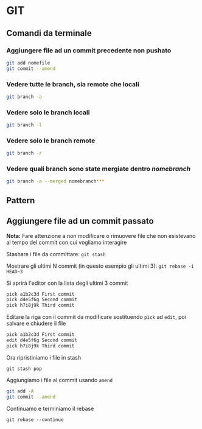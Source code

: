# GIT

## Comandi da terminale

### Aggiungere file ad un commit precedente non pushato

```BASH
git add nomefile
git commit --amend
```

### Vedere tutte le branch, sia remote che locali

```BASH
git branch -a
```

### Vedere solo le branch locali

```BASH
git branch -l
```

### Vedere solo le branch remote

```BASH
git branch -r
```

### Vedere quali branch sono state mergiate dentro *nomebranch*

```BASH
git branch -a --merged nomebranch***
```

## Pattern

## Aggiungere file ad un commit passato

**Nota:** Fare attenzione a non modificare o rimuovere file che non esistevano al tempo del commit con cui vogliamo interagire

Stashare i file da committare:
`git stash`

Mostrare gli ultimi N commit (in questo esempio gli ultimi 3):
`git rebase -i HEAD~3`

Si aprirà l'editor con la lista degli ultimi 3 commit

```bash
pick a1b2c3d First commit
pick d4e5f6g Second commit
pick h7i8j9k Third commit
```

Editare la riga con il commit da modificare sostituendo `pick` ad `edit`, poi salvare e chiudere il file

```bash
pick a1b2c3d First commit
edit d4e5f6g Second commit
pick h7i8j9k Third commit
```

Ora ripristiniamo i file in stash

`git stash pop`

Aggiungiamo i file al commit usando `amend`

```bash
git add -A
git commit --amend
```

Continuamo e terminiamo il rebase

`git rebase --continue`
